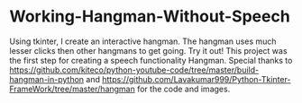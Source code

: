 # Working-Hangman-Without-Speech
Using tkinter, I create an interactive hangman. The hangman uses much lesser clicks then other hangmans to get going. Try it out!
This project was the first step for creating a speech functionality Hangman.
Special thanks to https://github.com/kiteco/python-youtube-code/tree/master/build-hangman-in-python and https://github.com/Lavakumar999/Python-Tkinter-FrameWork/tree/master/hangman for the code and images.
